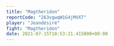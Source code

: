 ```yaml
---
title: "Magtheridon"
reportCode: "263vgwqW1G4jMVXT"
player: "Jeandésiré"
fight: "Magtheridon"
date: 2021-07-15T18:53:21.415000+00:00
---
```

